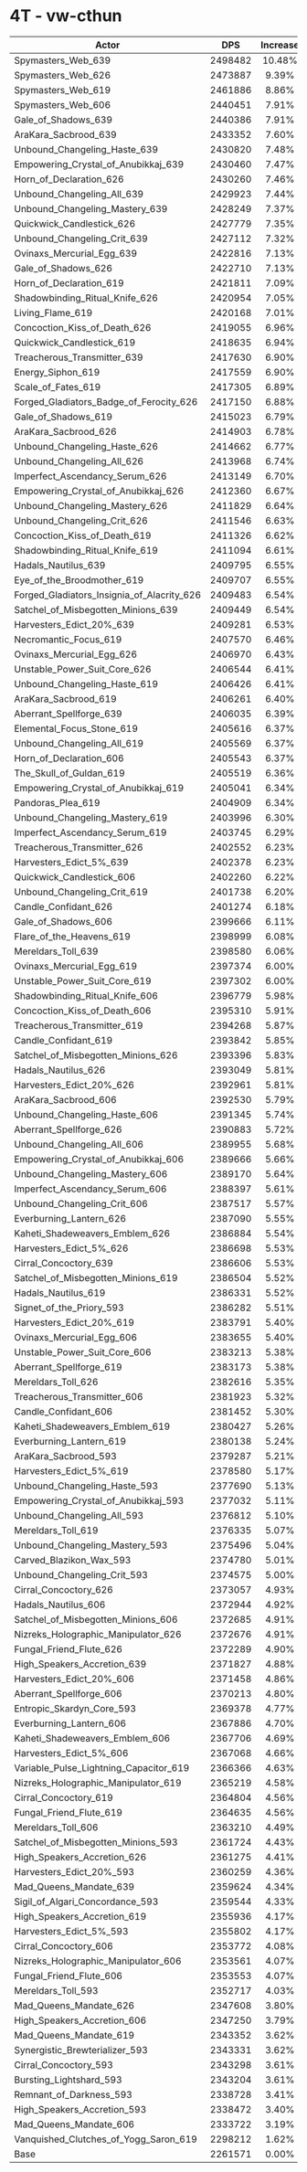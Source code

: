 # 4T - vw-cthun
| Actor | DPS | Increase |
|---|:---:|:---:|
|Spymasters_Web_639|2498482|10.48%|
|Spymasters_Web_626|2473887|9.39%|
|Spymasters_Web_619|2461886|8.86%|
|Spymasters_Web_606|2440451|7.91%|
|Gale_of_Shadows_639|2440386|7.91%|
|AraKara_Sacbrood_639|2433352|7.60%|
|Unbound_Changeling_Haste_639|2430820|7.48%|
|Empowering_Crystal_of_Anubikkaj_639|2430460|7.47%|
|Horn_of_Declaration_626|2430260|7.46%|
|Unbound_Changeling_All_639|2429923|7.44%|
|Unbound_Changeling_Mastery_639|2428249|7.37%|
|Quickwick_Candlestick_626|2427779|7.35%|
|Unbound_Changeling_Crit_639|2427112|7.32%|
|Ovinaxs_Mercurial_Egg_639|2422816|7.13%|
|Gale_of_Shadows_626|2422710|7.13%|
|Horn_of_Declaration_619|2421811|7.09%|
|Shadowbinding_Ritual_Knife_626|2420954|7.05%|
|Living_Flame_619|2420168|7.01%|
|Concoction_Kiss_of_Death_626|2419055|6.96%|
|Quickwick_Candlestick_619|2418635|6.94%|
|Treacherous_Transmitter_639|2417630|6.90%|
|Energy_Siphon_619|2417559|6.90%|
|Scale_of_Fates_619|2417305|6.89%|
|Forged_Gladiators_Badge_of_Ferocity_626|2417150|6.88%|
|Gale_of_Shadows_619|2415023|6.79%|
|AraKara_Sacbrood_626|2414903|6.78%|
|Unbound_Changeling_Haste_626|2414662|6.77%|
|Unbound_Changeling_All_626|2413968|6.74%|
|Imperfect_Ascendancy_Serum_626|2413149|6.70%|
|Empowering_Crystal_of_Anubikkaj_626|2412360|6.67%|
|Unbound_Changeling_Mastery_626|2411829|6.64%|
|Unbound_Changeling_Crit_626|2411546|6.63%|
|Concoction_Kiss_of_Death_619|2411326|6.62%|
|Shadowbinding_Ritual_Knife_619|2411094|6.61%|
|Hadals_Nautilus_639|2409795|6.55%|
|Eye_of_the_Broodmother_619|2409707|6.55%|
|Forged_Gladiators_Insignia_of_Alacrity_626|2409483|6.54%|
|Satchel_of_Misbegotten_Minions_639|2409449|6.54%|
|Harvesters_Edict_20%_639|2409281|6.53%|
|Necromantic_Focus_619|2407570|6.46%|
|Ovinaxs_Mercurial_Egg_626|2406970|6.43%|
|Unstable_Power_Suit_Core_626|2406544|6.41%|
|Unbound_Changeling_Haste_619|2406426|6.41%|
|AraKara_Sacbrood_619|2406261|6.40%|
|Aberrant_Spellforge_639|2406035|6.39%|
|Elemental_Focus_Stone_619|2405616|6.37%|
|Unbound_Changeling_All_619|2405569|6.37%|
|Horn_of_Declaration_606|2405543|6.37%|
|The_Skull_of_Guldan_619|2405519|6.36%|
|Empowering_Crystal_of_Anubikkaj_619|2405041|6.34%|
|Pandoras_Plea_619|2404909|6.34%|
|Unbound_Changeling_Mastery_619|2403996|6.30%|
|Imperfect_Ascendancy_Serum_619|2403745|6.29%|
|Treacherous_Transmitter_626|2402552|6.23%|
|Harvesters_Edict_5%_639|2402378|6.23%|
|Quickwick_Candlestick_606|2402260|6.22%|
|Unbound_Changeling_Crit_619|2401738|6.20%|
|Candle_Confidant_626|2401274|6.18%|
|Gale_of_Shadows_606|2399666|6.11%|
|Flare_of_the_Heavens_619|2398999|6.08%|
|Mereldars_Toll_639|2398580|6.06%|
|Ovinaxs_Mercurial_Egg_619|2397374|6.00%|
|Unstable_Power_Suit_Core_619|2397302|6.00%|
|Shadowbinding_Ritual_Knife_606|2396779|5.98%|
|Concoction_Kiss_of_Death_606|2395310|5.91%|
|Treacherous_Transmitter_619|2394268|5.87%|
|Candle_Confidant_619|2393842|5.85%|
|Satchel_of_Misbegotten_Minions_626|2393396|5.83%|
|Hadals_Nautilus_626|2393049|5.81%|
|Harvesters_Edict_20%_626|2392961|5.81%|
|AraKara_Sacbrood_606|2392530|5.79%|
|Unbound_Changeling_Haste_606|2391345|5.74%|
|Aberrant_Spellforge_626|2390883|5.72%|
|Unbound_Changeling_All_606|2389955|5.68%|
|Empowering_Crystal_of_Anubikkaj_606|2389666|5.66%|
|Unbound_Changeling_Mastery_606|2389170|5.64%|
|Imperfect_Ascendancy_Serum_606|2388397|5.61%|
|Unbound_Changeling_Crit_606|2387517|5.57%|
|Everburning_Lantern_626|2387090|5.55%|
|Kaheti_Shadeweavers_Emblem_626|2386884|5.54%|
|Harvesters_Edict_5%_626|2386698|5.53%|
|Cirral_Concoctory_639|2386606|5.53%|
|Satchel_of_Misbegotten_Minions_619|2386504|5.52%|
|Hadals_Nautilus_619|2386331|5.52%|
|Signet_of_the_Priory_593|2386282|5.51%|
|Harvesters_Edict_20%_619|2383791|5.40%|
|Ovinaxs_Mercurial_Egg_606|2383655|5.40%|
|Unstable_Power_Suit_Core_606|2383213|5.38%|
|Aberrant_Spellforge_619|2383173|5.38%|
|Mereldars_Toll_626|2382616|5.35%|
|Treacherous_Transmitter_606|2381923|5.32%|
|Candle_Confidant_606|2381452|5.30%|
|Kaheti_Shadeweavers_Emblem_619|2380427|5.26%|
|Everburning_Lantern_619|2380138|5.24%|
|AraKara_Sacbrood_593|2379287|5.21%|
|Harvesters_Edict_5%_619|2378580|5.17%|
|Unbound_Changeling_Haste_593|2377690|5.13%|
|Empowering_Crystal_of_Anubikkaj_593|2377032|5.11%|
|Unbound_Changeling_All_593|2376812|5.10%|
|Mereldars_Toll_619|2376335|5.07%|
|Unbound_Changeling_Mastery_593|2375496|5.04%|
|Carved_Blazikon_Wax_593|2374780|5.01%|
|Unbound_Changeling_Crit_593|2374575|5.00%|
|Cirral_Concoctory_626|2373057|4.93%|
|Hadals_Nautilus_606|2372944|4.92%|
|Satchel_of_Misbegotten_Minions_606|2372685|4.91%|
|Nizreks_Holographic_Manipulator_626|2372676|4.91%|
|Fungal_Friend_Flute_626|2372289|4.90%|
|High_Speakers_Accretion_639|2371827|4.88%|
|Harvesters_Edict_20%_606|2371458|4.86%|
|Aberrant_Spellforge_606|2370213|4.80%|
|Entropic_Skardyn_Core_593|2369378|4.77%|
|Everburning_Lantern_606|2367886|4.70%|
|Kaheti_Shadeweavers_Emblem_606|2367706|4.69%|
|Harvesters_Edict_5%_606|2367068|4.66%|
|Variable_Pulse_Lightning_Capacitor_619|2366366|4.63%|
|Nizreks_Holographic_Manipulator_619|2365219|4.58%|
|Cirral_Concoctory_619|2364804|4.56%|
|Fungal_Friend_Flute_619|2364635|4.56%|
|Mereldars_Toll_606|2363210|4.49%|
|Satchel_of_Misbegotten_Minions_593|2361724|4.43%|
|High_Speakers_Accretion_626|2361275|4.41%|
|Harvesters_Edict_20%_593|2360259|4.36%|
|Mad_Queens_Mandate_639|2359624|4.34%|
|Sigil_of_Algari_Concordance_593|2359544|4.33%|
|High_Speakers_Accretion_619|2355936|4.17%|
|Harvesters_Edict_5%_593|2355802|4.17%|
|Cirral_Concoctory_606|2353772|4.08%|
|Nizreks_Holographic_Manipulator_606|2353561|4.07%|
|Fungal_Friend_Flute_606|2353553|4.07%|
|Mereldars_Toll_593|2352717|4.03%|
|Mad_Queens_Mandate_626|2347608|3.80%|
|High_Speakers_Accretion_606|2347250|3.79%|
|Mad_Queens_Mandate_619|2343352|3.62%|
|Synergistic_Brewterializer_593|2343331|3.62%|
|Cirral_Concoctory_593|2343298|3.61%|
|Bursting_Lightshard_593|2343204|3.61%|
|Remnant_of_Darkness_593|2338728|3.41%|
|High_Speakers_Accretion_593|2338472|3.40%|
|Mad_Queens_Mandate_606|2333722|3.19%|
|Vanquished_Clutches_of_Yogg_Saron_619|2298212|1.62%|
|Base|2261571|0.00%|
